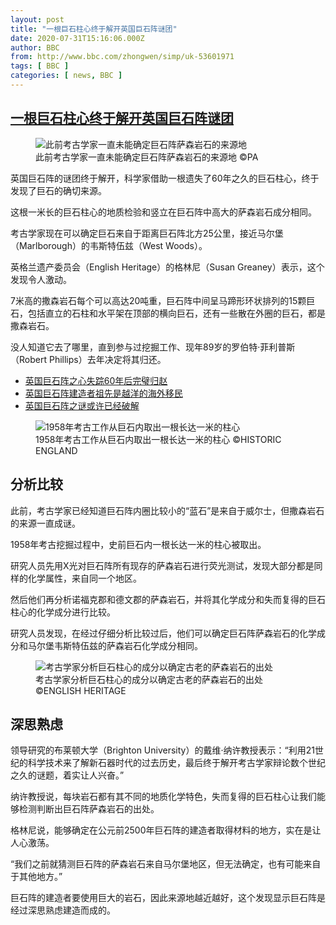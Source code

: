 ```yaml
---
layout: post
title: "一根巨石柱心终于解开英国巨石阵谜团"
date: 2020-07-31T15:16:06.000Z
author: BBC
from: http://www.bbc.com/zhongwen/simp/uk-53601971
tags: [ BBC ]
categories: [ news, BBC ]
---
```

<!--1596208566000-->
[一根巨石柱心终于解开英国巨石阵谜团](http://www.bbc.com/zhongwen/simp/uk-53601971)
------

<div>
<figure><img alt="此前考古学家一直未能确定巨石阵萨森岩石的来源地" src="https://ichef.bbci.co.uk/news/600/cpsprodpb/C34C/production/_113769994_whatsubject.jpg" referrerpolicy="no-referrer"><br><figcaption>此前考古学家一直未能确定巨石阵萨森岩石的来源地 ©PA</figcaption></figure><p class="story-body__introduction">英国巨石阵的谜团终于解开，科学家借助一根遗失了60年之久的巨石柱心，终于发现了巨石的确切来源。</p><p>这根一米长的巨石柱心的地质检验和竖立在巨石阵中高大的萨森岩石成分相同。</p><p>考古学家现在可以确定巨石来自于距离巨石阵北方25公里，接近马尔堡（Marlborough）的韦斯特伍兹（West Woods）。</p><p>英格兰遗产委员会（English Heritage）的格林尼（Susan Greaney）表示，这个发现令人激动。</p><p>7米高的撒森岩石每个可以高达20吨重，巨石阵中间呈马蹄形环状排列的15颗巨石，包括直立的石柱和水平架在顶部的横向巨石，还有一些散在外圈的巨石，都是撒森岩石。</p><p>没人知道它去了哪里，直到参与过挖掘工作、现年89岁的罗伯特·菲利普斯（Robert Phillips）去年决定将其归还。</p><ul class="story-body__unordered-list"><li class="story-body__list-item"><a href="https://www.bbc.com/zhongwen/simp/world-48212323" class="story-body__link">英国巨石阵之心失踪60年后完璧归赵</a></li><li class="story-body__list-item"><a href="https://www.bbc.com/zhongwen/simp/science-47951785" class="story-body__link">英国巨石阵建造者祖先是越洋的海外移民</a></li><li class="story-body__list-item"><a href="https://www.bbc.com/ukchina/simp/vert-tra-40882849" class="story-body__link">英国巨石阵之谜或许已经破解</a></li></ul><figure><img alt="1958年考古工作从巨石内取出一根长达一米的柱心" src="https://ichef.bbci.co.uk/news/600/cpsprodpb/3F9D/production/_113758261_53601971.jpg" referrerpolicy="no-referrer"><br><figcaption>1958年考古工作从巨石内取出一根长达一米的柱心 ©HISTORIC ENGLAND</figcaption></figure><h2 class="story-body__crosshead">分析比较</h2><p>此前，考古学家已经知道巨石阵内圈比较小的“蓝石”是来自于威尔士，但撒森岩石的来源一直成谜。</p><p>1958年考古挖掘过程中，史前巨石内一根长达一米的柱心被取出。</p><p>研究人员先用X光对巨石阵所有现存的萨森岩石进行荧光测试，发现大部分都是同样的化学属性，来自同一个地区。</p><p>然后他们再分析诺福克郡和德文郡的萨森岩石，并将其化学成分和失而复得的巨石柱心的化学成分进行比较。</p><p>研究人员发现，在经过仔细分析比较过后，他们可以确定巨石阵萨森岩石的化学成分和马尔堡韦斯特伍兹的萨森岩石化学成分相同。</p><figure><img alt="考古学家分析巨石柱心的成分以确定古老的萨森岩石的出处" src="https://ichef.bbci.co.uk/news/600/cpsprodpb/66AD/production/_113758262_53601971.jpg" referrerpolicy="no-referrer"><br><figcaption>考古学家分析巨石柱心的成分以确定古老的萨森岩石的出处 ©ENGLISH HERITAGE</figcaption></figure><h2 class="story-body__crosshead">深思熟虑</h2><p>领导研究的布莱顿大学（Brighton University）的戴维·纳许教授表示：“利用21世纪的科学技术来了解新石器时代的过去历史，最后终于解开考古学家辩论数个世纪之久的谜题，着实让人兴奋。”</p><p>纳许教授说，每块岩石都有其不同的地质化学特色，失而复得的巨石柱心让我们能够检测判断出巨石阵萨森岩石的出处。</p><p>格林尼说，能够确定在公元前2500年巨石阵的建造者取得材料的地方，实在是让人心激荡。</p><p>“我们之前就猜测巨石阵的萨森岩石来自马尔堡地区，但无法确定，也有可能来自于其他地方。”</p><p>巨石阵的建造者要使用巨大的岩石，因此来源地越近越好，这个发现显示巨石阵是经过深思熟虑建造而成的。</p>
</div>
